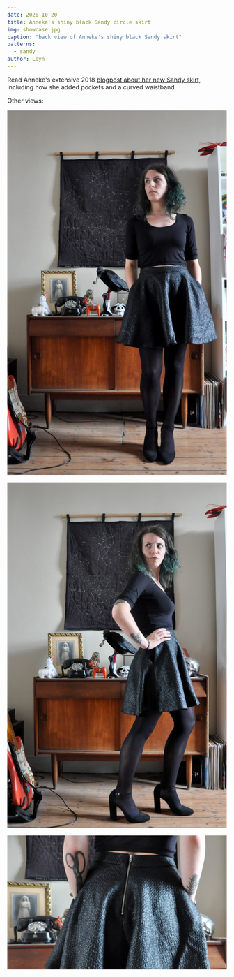 ```yaml
---
date: 2020-10-20
title: Anneke's shiny black Sandy circle skirt
img: showcase.jpg
caption: "back view of Anneke's shiny black Sandy skirt"
patterns:
  - sandy
author: Leyn
---
```


Read Anneke's extensive 2018 [blogpost about her new Sandy skirt](http://www.annekecaramin.com/2018/08/garbage-dragon.html), including how she added pockets and a curved waistband.

Other views:

![full length of the outfit](front_fulllength.jpg)

![dramatic side view](sideview.jpg)

![close up of the exposed back zipper](zipper.jpg)
